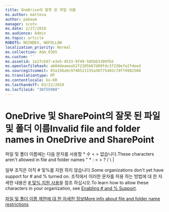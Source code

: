 ```yaml
---
title: OneDrive의 잘못 된 파일 이름
ms.author: matteva
author: pebaum
manager: scotv
ms.date: 2/27/2018
ms.audience: Admin
ms.topic: article
ROBOTS: NOINDEX, NOFOLLOW
localization_priority: Normal
ms.collection: Adm_O365
ms.custom: ''
ms.assetid: 1e27cb97-e3e5-4533-9f49-585b63399fb5
ms.openlocfilehash: ab04deaeea52f2105b67d89fdc3f230efe2fdeed
ms.sourcegitcommit: 03a156a9c9740521155a30775492c7dff0982588
ms.translationtype: MT
ms.contentlocale: ko-KR
ms.lasthandoff: 03/22/2019
ms.locfileid: "30755988"
---
```

# <a name="invalid-file-and-folder-names-in-onedrive-and-sharepoint"></a><span data-ttu-id="47d47-102">OneDrive 및 SharePoint의 잘못 된 파일 및 폴더 이름</span><span class="sxs-lookup"><span data-stu-id="47d47-102">Invalid file and folder names in OneDrive and SharePoint</span></span>

<span data-ttu-id="47d47-103">파일 및 폴더 이름에는 다음 문자를 사용할 \* 수 \< \> 없습니다.</span><span class="sxs-lookup"><span data-stu-id="47d47-103">These characters aren't allowed in file and folder names " \* : \< \> ?</span></span> <span data-ttu-id="47d47-104">/ \ |</span><span class="sxs-lookup"><span data-stu-id="47d47-104"></span></span> 
  
<span data-ttu-id="47d47-105">일부 조직은 아직 # 및%를 지원 하지 않습니다.</span><span class="sxs-lookup"><span data-stu-id="47d47-105">Some organizations don't yet have support for # and % turned on.</span></span> <span data-ttu-id="47d47-106">조직에서 이러한 문자를 허용 하는 방법에 대 한 자세한 내용은 [# 및% 지원 사용](https://go.microsoft.com/fwlink/?linkid=862611)을 참조 하십시오.</span><span class="sxs-lookup"><span data-stu-id="47d47-106">To learn how to allow these characters in your organization, see [Enabling # and % Support](https://go.microsoft.com/fwlink/?linkid=862611).</span></span> 
  
[<span data-ttu-id="47d47-107">파일 및 폴더 이름 제한에 대 한 자세한 정보</span><span class="sxs-lookup"><span data-stu-id="47d47-107">More info about file and folder name restrictions</span></span>](https://go.microsoft.com/fwlink/?linkid=866430)
  

